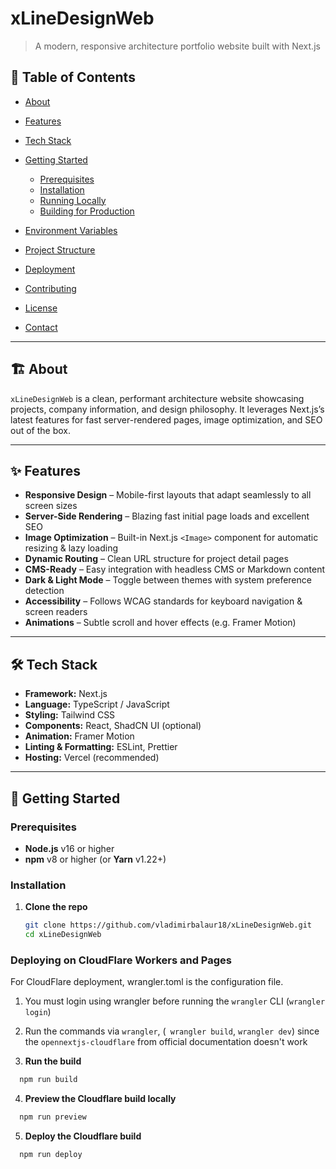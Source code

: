 # xLineDesignWeb

> A modern, responsive architecture portfolio website built with Next.js

## 📖 Table of Contents

- [About](#about)
- [Features](#features)
- [Tech Stack](#tech-stack)
- [Getting Started](#getting-started)

  - [Prerequisites](#prerequisites)
  - [Installation](#installation)
  - [Running Locally](#running-locally)
  - [Building for Production](#building-for-production)

- [Environment Variables](#environment-variables)
- [Project Structure](#project-structure)
- [Deployment](#deployment)
- [Contributing](#contributing)
- [License](#license)
- [Contact](#contact)

---

## 🏗️ About

`xLineDesignWeb` is a clean, performant architecture website showcasing projects, company information, and design philosophy. It leverages Next.js’s latest features for fast server-rendered pages, image optimization, and SEO out of the box.

---

## ✨ Features

- **Responsive Design** – Mobile-first layouts that adapt seamlessly to all screen sizes
- **Server-Side Rendering** – Blazing fast initial page loads and excellent SEO
- **Image Optimization** – Built-in Next.js `<Image>` component for automatic resizing & lazy loading
- **Dynamic Routing** – Clean URL structure for project detail pages
- **CMS-Ready** – Easy integration with headless CMS or Markdown content
- **Dark & Light Mode** – Toggle between themes with system preference detection
- **Accessibility** – Follows WCAG standards for keyboard navigation & screen readers
- **Animations** – Subtle scroll and hover effects (e.g. Framer Motion)

---

## 🛠️ Tech Stack

- **Framework:** Next.js
- **Language:** TypeScript / JavaScript
- **Styling:** Tailwind CSS
- **Components:** React, ShadCN UI (optional)
- **Animation:** Framer Motion
- **Linting & Formatting:** ESLint, Prettier
- **Hosting:** Vercel (recommended)

---

## 🚀 Getting Started

### Prerequisites

- **Node.js** v16 or higher
- **npm** v8 or higher (or **Yarn** v1.22+)

### Installation

1. **Clone the repo**

   ```bash
   git clone https://github.com/vladimirbalaur18/xLineDesignWeb.git
   cd xLineDesignWeb
   ```

### Deploying on CloudFlare Workers and Pages

For CloudFlare deployment, wrangler.toml is the configuration file.

1. You must login using wrangler before running the `wrangler` CLI (`wrangler login`)
2. Run the commands via `wrangler`, (` wrangler build`, `wrangler dev`) since the `opennextjs-cloudflare` from official documentation doesn't work

3. **Run the build**

```bash
  npm run build
```

4. **Preview the Cloudflare build locally**

```bash
  npm run preview
```

5. **Deploy the Cloudflare build**

```bash
  npm run deploy
```
